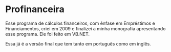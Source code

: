 # Profinanceira
Esse programa de cálculos financeiros, com ênfase em Empréstimos e Financiamentos, criei em 2009 e finalizei a minha monografia apresentando esse programa. Ele foi feito em VB.NET.

Essa já é a versão final que tem tanto em português como em inglês.
